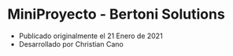# MiniProyecto - Bertoni Solutions
* Publicado originalmente el 21 Enero de 2021
* Desarrollado por Christian Cano
